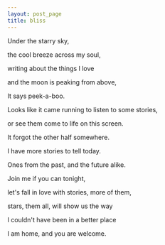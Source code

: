 ```yaml
---
layout: post_page
title: bliss
---
```

Under the starry sky,

the cool breeze across my soul,

writing about the things I love

and the moon is peaking from above,

It says peek-a-boo.


Looks like it came running to listen to some stories,

or see them come to life on this screen.

It forgot the other half somewhere.

I have more stories to tell today.

Ones from the past, and the future alike.


Join me if you can tonight,

let's fall in love with stories, more of them,

stars, them all, will show us the way

I couldn't have been in a better place

I am home, and you are welcome.
